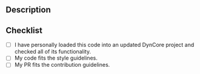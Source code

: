 ## Description

<!-- What does your pull request change? Why should it be merged? Does it fix an issue? -->

## Checklist

<!-- Put an x inside the [ ] to check an item, like so: [x] -->

-   [ ] I have personally loaded this code into an updated DynCore project and checked all of its functionality.
-   [ ] My code fits the style guidelines.
-   [ ] My PR fits the contribution guidelines.
